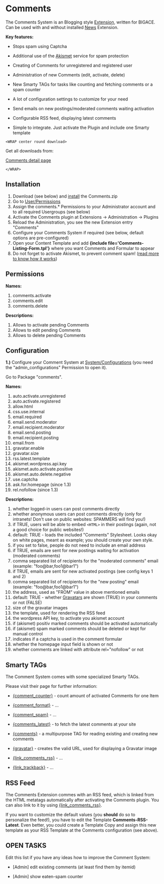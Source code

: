 # Comments

The Comments System is an Blogging style [Extension](extensions), written for BIGACE. Can be used with and without installed [News](extensions/addon/news) Extension.

__Key features:__


*  Stops spam using Captcha

*  Additional use of the [Akismet](http://akismet.com/) service for spam protection

*  Creating of Comments for unregistered and registered user

*  Administration of new Comments (edit, activate, delete)

*  New Smarty TAGs for tasks like counting and fetching comments or a spam counter

*  A lot of configuration settings to customize for your need

*  Send emails on new postings/moderated comments waiting activation

*  Configurable RSS feed, displaying latest comments

*  Simple to integrate. Just activate the Plugin and include one Smarty template

`<WRAP center round download>`

Get all downloads from:

[Comments detail page](http://www.bigace.de/plugins/detail/27-Comments)

`</WRAP>`

## Installation

 1.  Download (see below) and [install](manual/updates) the Comments.zip
 2.  Go to [User/Permissions](manual/grouppermission)
 3.  Assign the comments.* Permissions to your Administrator account and to all required Usergroups (see below)
 4.  Activate the Comments plugin at Extensions -> Administration -> Plugins
 5.  Reload the Administration, you see the new Extension entry "Comments"
 6.  Configure your Comments System if required (see below, default options are pre-configured)
 7.  Open your Content Template and add **{include file='Comments-Listing-Form.tpl'}** where you want Comments and Formular to appear
 8.  Do not forget to activate Akismet, to prevent comment spam! ([read more to know how it works](http://akismet.com/personal/))

## Permissions

__Names:__
 1.  comments.activate
 2.  comments.edit
 3.  comments.delete

__Descriptions:__
 1.  Allows to activate pending Comments
 2.  Allows to edit pending Comments
 3.  Allows to delete pending Comments

## Configuration

**1.)** Configure your Comment System at [System/Configurations](manual/configurations) (you need the "admin_configurations" Permission to open it).

Go to Package "comments".

__Names:__
 1.  auto.activate.unregistered
 2.  auto.activate.registered
 3.  allow.html
 4.  css.use.internal
 5.  email.required
 6.  email.send.moderator
 7.  email.recipient.moderator
 8.  email.send.posting
 9.  email.recipient.posting
 10.  email.from
 11.  gravatar.enable
 12.  gravatar.size
 13.  rss.latest.template
 14.  akismet.wordpress.api.key
 15.  akismet.auto.activate.positive
 16.  akismet.auto.delete.negative
 17.  use.captcha
 18.  ask.for.homepage (since 1.3)
 19.  rel.nofollow (since 1.3)

__Descriptions:__
 1.  whether logged-in users can post comments directly
 2.  whether anonymous users can post comments directly (only for intranets! Don't use on public websites: SPAMMERS will find you!)
 3.  if TRUE, users will be able to embed `<HTML>` in their postings (again, not a good choice for public websites!)
 4.  default: TRUE - loads the included "Comments" Stylesheet. Looks okay on white pages, meant as example; you should create your own style.
 5.  if you set to false, people do not need to include an email address
 6.  if TRUE, emails are sent for new postings waiting for activation (moderated comments)
 7.  comma separated list of recipients for the "moderated comments" email (example: "foo@bar,foo1@bar1")
 8.  if TRUE, emails are sent for new activated postings (see config keys 1 and 2)
 9.  comma separated list of recipients for the "new posting" email (example: "foo@bar,foo1@bar1")
 10.  the address, used as "FROM" value in above mentioned emails
 11.  default: TRUE - whether [Gravatars](extensions/gravatar) are shown (TRUE) in your comments or not (FALSE)
 12.  size of the gravatar images
 13.  the template, used for rendering the RSS feed
 14.  the wordpress API key, to activate you akismet account
 15.  if (akismet) positiv marked comments should be activated automatically
 16.  if (akismet) spam marked comments should be deleted or kept for manual control
 17.  indicates if a captcha is used in the comment formular
 18.  whether the homepage input field is shown or not
 19.  whether comments are linked with attribute rel="nofollow" or not

## Smarty TAGs

The Comment System comes with some specialized Smarty TAGs.

Please visit their page for further information:


*  [{comment_counter}](smarty_tags/comment_counter) - count amount of activated Comments for one Item

*  [{comment_format}](smarty_tags/comment_format) - ...

*  [{comment_spam}](smarty_tags/comment_spam) - ...

*  [{comments_latest}](smarty_tags/comments_latest) - to fetch the latest comments at your site

*  [{comments}](smarty_tags/comments) - a multipurpose TAG for reading existing and creating new comments

*  [{gravatar}](smarty_tags/gravatar) - creates the valid URL, used for displaying a Gravatar image

*  [{link_comments_rss}](smarty_tags/link_comments_rss) - ...

*  [{link_trackback}](smarty_tags/link_trackback) - ...

## RSS Feed

The Comments Extension commes with an RSS feed, which is linked from the HTML metatags automatically after activating the Comments plugin.
You can also link to it by using [{link_comments_rss}](smarty_tags/link_comments_rss).

If you want to customize the default values (you __should__ do so to personalize the feed!), you have to edit the Template **Comments-RSS-Latest**. Even better, you could create a Template Copy and assign this new template as your RSS Template at the Comments configuration (see above).

## OPEN TASKS

Edit this list if you have any ideas how to improve the Comment System:

*  [Admin] edit existing comments (at least find them by itemid)

*  [Admin] show eaten-spam counter

